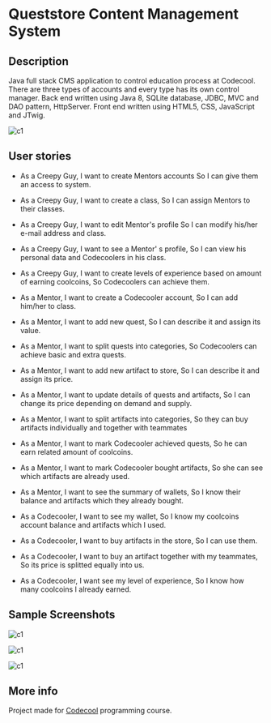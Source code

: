 # Queststore Content Management System

## Description

Java full stack CMS application to control education process at Codecool. There are three types of accounts and every type has its own control manager. Back end written using Java 8, SQLite database, JDBC, MVC and DAO pattern, HttpServer. Front end written using HTML5, CSS, JavaScript and JTwig.

![c1](https://raw.github.com/lpelczar/Queststore-CMS/master/docs/ERD.png)

## User stories

- As a Creepy Guy, I want to create Mentors accounts So I can give them an access to system.
- As a Creepy Guy, I want to create a class, So I can assign Mentors to their classes.
- As a Creepy Guy, I want to edit Mentor's profile So I can modify his/her e-mail address and class.
- As a Creepy Guy, I want to see a Mentor' s profile, So I can view his personal data and Codecoolers in his class. 
- As a Creepy Guy, I want to create levels of experience based on amount of earning coolcoins, So Codecoolers can achieve them.

- As a Mentor, I want to create a Codecooler account, So I can add him/her to class.
- As a Mentor, I want to add new quest, So I can describe it and assign its value.
- As a Mentor, I want to split quests into categories, So Codecoolers can achieve basic and extra quests.
- As a Mentor, I want to add new artifact to store, So I can describe it and assign its price.
- As a Mentor, I want to update details of quests and artifacts, So I can change its price depending on demand and supply.
- As a Mentor, I want to split artifacts into categories, So they can buy artifacts individually and together with teammates 
- As a Mentor, I want to mark Codecooler achieved quests, So he can earn related amount of coolcoins.
- As a Mentor, I want to mark Codecooler bought artifacts, So she can see which artifacts are already used.
- As a Mentor, I want to see the summary of wallets, So I know their balance and artifacts which they already bought.

- As a Codecooler, I want to see my wallet, So I know my coolcoins account balance and artifacts which I used.
- As a Codecooler, I want to buy artifacts in the store, So I can use them.
- As a Codecooler, I want to buy an artifact together with my teammates, So its price is splitted equally into us. 
- As a Codecooler, I want see my level of experience, So I know how many coolcoins I already earned.

## Sample Screenshots

![c1](https://raw.github.com/lpelczar/Queststore-CMS/master/docs/quest1.png)

![c1](https://raw.github.com/lpelczar/Queststore-CMS/master/docs/quest2.png)

![c1](https://raw.github.com/lpelczar/Queststore-CMS/master/docs/quest3.png)

## More info

Project made for [Codecool](https://codecool.com/) programming course.
